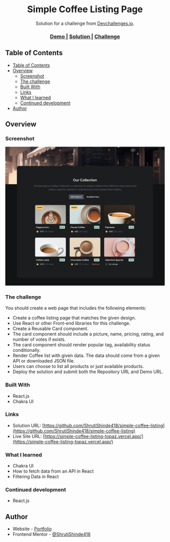 <h1 align="center">Simple Coffee Listing Page</h1>

<div align="center">
   Solution for a challenge from  <a href="http://devchallenges.io" target="_blank">Devchallenges.io</a>.
</div>

<div align="center">
  <h3>
    <a href="https://simple-coffee-listing-topaz.vercel.app/">
      Demo
    </a>
    <span> | </span>
    <a href="https://github.com/ShrutiShinde418/simple-coffee-listing">
      Solution
    </a>
    <span> | </span>
    <a href="https://devchallenges.io/challenge/simple-coffee-listing">
      Challenge
    </a>
  </h3>
</div>

<!-- TABLE OF CONTENTS -->

## Table of Contents

- [Table of Contents](#table-of-contents)
- [Overview](#overview)
  - [Screenshot](#screenshot)
  - [The challenge](#the-challenge)
  - [Built With](#built-with)
  - [Links](#links)
  - [What I learned](#what-i-learned)
  - [Continued development](#continued-development)
- [Author](#author)

<!-- OVERVIEW -->

## Overview

### Screenshot

![screenshot](./screenshot.png)

### The challenge

You should create a web page that includes the following elements:

- Create a coffee listing page that matches the given design.
- Use React or other Front-end libraries for this challenge.
- Create a Reusable Card component.
- The card component should include a picture, name, pricing, rating, and number of votes if exists.
- The card component should render popular tag, availability status conditionally.
- Render Coffee list with given data. The data should come from a given API or downloaded JSON file.
- Users can choose to list all products or just available products.
- Deploy the solution and submit both the Repository URL and Demo URL.

### Built With

- React.js
- Chakra UI

### Links

- Solution URL: [https://github.com/ShrutiShinde418/simple-coffee-listing](https://github.com/ShrutiShinde418/simple-coffee-listing)
- Live Site URL: [https://simple-coffee-listing-topaz.vercel.app/](https://simple-coffee-listing-topaz.vercel.app/)

### What I learned

- Chakra UI
- How to fetch data from an API in React
- Filtering Data in React

### Continued development

- React.js

## Author

- Website - [Portfolio](https://portfolio-devchallenges-henna.vercel.app/)
- Frontend Mentor - [@ShrutiShinde418](https://www.frontendmentor.io/profile/ShrutiShinde418)
